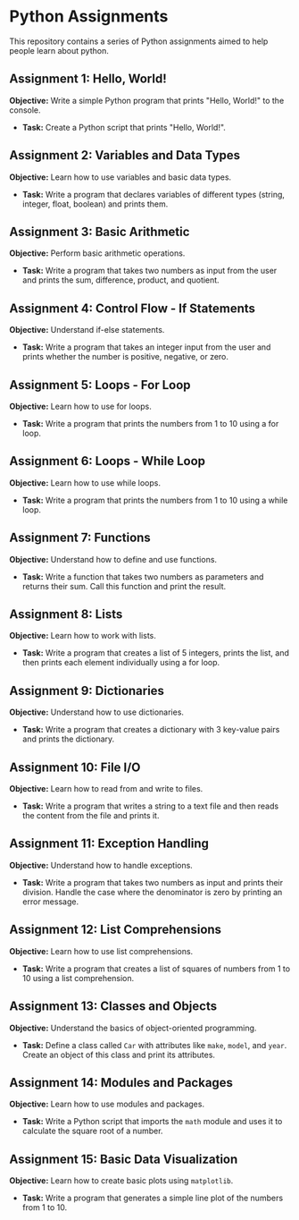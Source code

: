 
# Python Assignments

This repository contains a series of Python assignments aimed to help people learn about python.
## Assignment 1: Hello, World!
**Objective:** Write a simple Python program that prints "Hello, World!" to the console.
- **Task:** Create a Python script that prints "Hello, World!".

## Assignment 2: Variables and Data Types
**Objective:** Learn how to use variables and basic data types.
- **Task:** Write a program that declares variables of different types (string, integer, float, boolean) and prints them.

## Assignment 3: Basic Arithmetic
**Objective:** Perform basic arithmetic operations.
- **Task:** Write a program that takes two numbers as input from the user and prints the sum, difference, product, and quotient.

## Assignment 4: Control Flow - If Statements
**Objective:** Understand if-else statements.
- **Task:** Write a program that takes an integer input from the user and prints whether the number is positive, negative, or zero.

## Assignment 5: Loops - For Loop
**Objective:** Learn how to use for loops.
- **Task:** Write a program that prints the numbers from 1 to 10 using a for loop.

## Assignment 6: Loops - While Loop
**Objective:** Learn how to use while loops.
- **Task:** Write a program that prints the numbers from 1 to 10 using a while loop.

## Assignment 7: Functions
**Objective:** Understand how to define and use functions.
- **Task:** Write a function that takes two numbers as parameters and returns their sum. Call this function and print the result.

## Assignment 8: Lists
**Objective:** Learn how to work with lists.
- **Task:** Write a program that creates a list of 5 integers, prints the list, and then prints each element individually using a for loop.

## Assignment 9: Dictionaries
**Objective:** Understand how to use dictionaries.
- **Task:** Write a program that creates a dictionary with 3 key-value pairs and prints the dictionary.

## Assignment 10: File I/O
**Objective:** Learn how to read from and write to files.
- **Task:** Write a program that writes a string to a text file and then reads the content from the file and prints it.

## Assignment 11: Exception Handling
**Objective:** Understand how to handle exceptions.
- **Task:** Write a program that takes two numbers as input and prints their division. Handle the case where the denominator is zero by printing an error message.

## Assignment 12: List Comprehensions
**Objective:** Learn how to use list comprehensions.
- **Task:** Write a program that creates a list of squares of numbers from 1 to 10 using a list comprehension.

## Assignment 13: Classes and Objects
**Objective:** Understand the basics of object-oriented programming.
- **Task:** Define a class called `Car` with attributes like `make`, `model`, and `year`. Create an object of this class and print its attributes.

## Assignment 14: Modules and Packages
**Objective:** Learn how to use modules and packages.
- **Task:** Write a Python script that imports the `math` module and uses it to calculate the square root of a number.

## Assignment 15: Basic Data Visualization
**Objective:** Learn how to create basic plots using `matplotlib`.
- **Task:** Write a program that generates a simple line plot of the numbers from 1 to 10.
